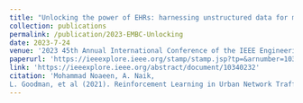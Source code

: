```yaml
---
title: "Unlocking the power of EHRs: harnessing unstructured data for machine learning-based outcome predictions"
collection: publications
permalink: /publication/2023-EMBC-Unlocking
date: 2023-7-24
venue: '2023 45th Annual International Conference of the IEEE Engineering in Medicine & Biology Society (EMBC)'
paperurl: 'https://ieeexplore.ieee.org/stamp/stamp.jsp?tp=&arnumber=10340232'
link: 'https://ieeexplore.ieee.org/abstract/document/10340232'
citation: 'Mohammad Noaeen, A. Naik, 
L. Goodman, et al (2021). Reinforcement Learning in Urban Network Traffic Signal Control: A Systematic Literature Review. In press in <i>Expert Systems with Applications.</i>'
---
```

